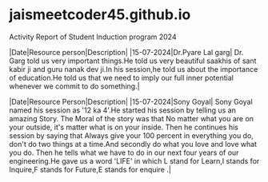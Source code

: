 # jaismeetcoder45.github.io
Activity Report of Student Induction program 2024

|Date|Resource person|Description|
|15-07-2024|Dr.Pyare Lal garg| Dr. Garg told us very important things.He told us very beautiful saakhis of sant kabir ji and guru nanak dev ji.In his session,he told us about the importance of education.He told us that we need to imply our full inner potential whenever we commit to do something.|

|Date|Resource Person|Description|
|15-07-2024|Sony Goyal| Sony Goyal named his session as '12 ka 4'.He started his session by telling us an amazing Story. The Moral of the story was that No matter what you are on your outside, it's matter what is on your inside. Then he continues his session by saying that Always give your 100 percent in everything you do, don't do two things at a time.And secondly do what you love and love what you do. Then he tells what we have to do in our next four years of our engineering.He gave us a word 'LIFE' in which L stand for Learn,I stands for Inquire,F stands for Future,E stands for enquire .|

